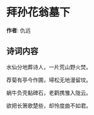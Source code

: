 # 拜孙花翁墓下

**作者**: 仇远

## 诗词内容

水仙分地葬诗人，一片荒山野火焚。

荐菊有亭今作圃，埽松无地漫留坟。

蜗牛负壳黏碑石，老鹳携雏入陇云。

欲把长箫歌楚些，却怜度曲不如君。

